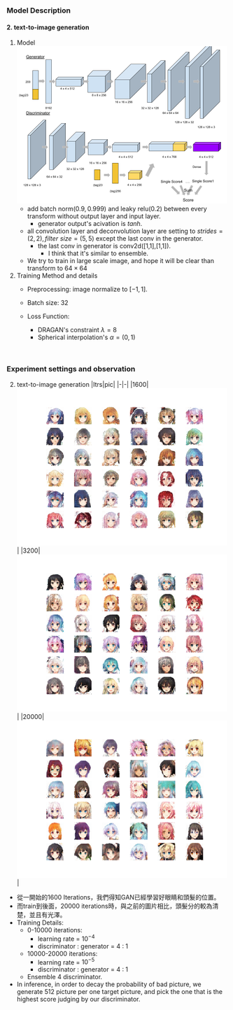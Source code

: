 ### Model Description

#### 2. text-to-image generation

1. Model
   ![model](./model.png)
   * add batch norm$(0.9,0.999)$ and leaky relu$(0.2)$ between every transform without output layer and input layer.
     * generator output's acivation is $tanh$.
   * all convolution layer and deconvolution layer are setting to $strides=(2,2) , filter\,\,size=(5,5)$ except the last conv in the generator.
     * the last conv in generator is conv2d([1,1],[1,1]). 
       * I think that it's similar to ensemble.
   * We try to train in large scale image, and hope it will be clear than transform to $64 \times 64$
2. Training Method and details
   * Preprocessing: image normalize to $[-1,1]$.
   * Batch size: 32
   * Loss Function:
     * DRAGAN's constraint $\lambda = 8$
     * Spherical interpolation's $\alpha = (0,1)$

     ​

### Experiment settings and observation

2. text-to-image generation
|Itrs|pic|
|-|-|
|1600|![report_1](report.png)|
|3200|![report_1](report_1.png)|
|20000|![report_2](report_2.png)|

* 從一開始的1600 Iterations，我們得知GAN已經學習好眼睛和頭髮的位置。
* 而train到後面，20000 iterations時，與之前的圖片相比，頭髮分的較為清楚，並且有光澤。
* Training Details:
  - 0-10000 iterations: 
    - learning rate = $10^{-4}$
    - discriminator : generator =  4 : 1
  - 10000-20000 iterations: 
    - learning rate = $10^{-5}$ 
    - discriminator : generator =  4 : 1
  - Ensemble 4 discriminator.
* In inference, in order to decay the probability of bad picture, we generate 512 picture per one target picture, and pick the one that is the highest score judging by our discriminator.